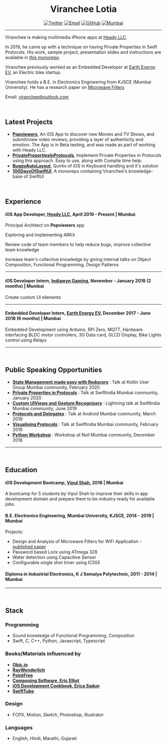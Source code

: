 <h1 align="center">Viranchee Lotia</h1>

<p align="center">
  <a href="https://twitter.com/code_magician"><img src="https://img.shields.io/badge/Twitter-299-34A1F2.svg" alt="Twitter"></a>
  <a href="mailto:viranchee@outlook.com"><img src="https://img.shields.io/badge/Email-viranchee%40outlook.com-red.svg" alt="Email"></a>
  <a href="https://github.com/Viranchee"><img src="https://img.shields.io/badge/Github-Viranchee-000000.svg" alt="GitHub"></a>
  <a href="https://www.linkedin.com/in/viranchee/"><img src="https://img.shields.io/badge/LinkedIn-Viranchee-00FFB4.svg" alt="Mumbai"></a>

</p>

---

Viranchee is making multimedia iPhone apps at [Heady LLC][heady].

In 2019, he came up with a technique on having Private Properties in Swift Protocols. His work, sample project, presentation slides and instructions are available in [this monorepo][PrivatePropertiesInProtocols].

Viranchee previously worked as an Embedded Developer at [Earth Energy EV][earthEnergy], an Electric bike startup.

Viranchee holds a B.E. in Electronics Engineering from KJSCE (Mumbai University). He has a research paper on [Microwave Filters][microwavePaper]

Email: viranchee@outlook.com

<br/>

## Latest Projects 

- [**Popviewers**][heady], An iOS App to discover new Movies and TV Shows, and submit/view video reviews, providing a layer of authenticity and emotion. The App is in Beta testing, and was made as part of working with Heady LLC.
- [**PrivatePropertiesInProtocols**][PrivatePropertiesInProtocols], Implement Private Properties in Protocols using this approach. Easy to use, along with Compile time help.
- [**BuggyAutoLayout**][buggyAutoLayout], Quirks of iOS in Keyboard handling and it's solution
- [**100DaysOfSwiftUI**][100SwiftUI], A monorepo containing Viranchee's knowledge-base of SwiftUI

<br/>

## Experience 

#### iOS App Developer, [Heady LLC][heady], April 2019 - Present | Mumbai

Principal Architect on **Popviewers** app

Exploring and implementing ARKit

Review code of team members to help reduce bugs, improve collective team knowledge

Increase team's collective knowledge by giving internal talks on Object Composition, Functional Programming, Design Patterns

--- 

#### iOS Developer Intern, [Indiawyn Gaming][indiawyn], November - January 2018 (2 months)  | Mumbai

Create custom UI elements

--- 

#### Embedded Developer Intern, [Earth Energy EV][earthEnergy], December 2017 - June 2018 (6 months) | Mumbai

Embedded Development using Arduino, RPi Zero, MQTT, Hardware interfacing BLDC motor controllers, 3G Data card, GLCD Display, Bike Lights control using Relays

---

<br/>

## Public Speaking Opportunities

- **[State Management made easy with Reducers][kotlinReducer]** : Talk at Kotlin User Group Mumbai community, February 2020
- **[Private Properties in Protocols][swiftMumbaiPrivatePropertiesInProtocols]** : Talk at SwiftIndia Mumbai community, January 2020
- **[Custom UIViews and Gesture Recognizers][swiftUIViewLightning]** : Lightning talk at SwiftIndia Mumbai community, June 2019
- **[Protocols and Delegates][madProtocol]** : Talk at Android Mumbai community, March 2019 
- **[Visualising Protocols][swiftMumbaiProtocols]** : Talk at SwiftIndia Mumbai community, February 2019 
- **[Python Workshop][pythonWorkshop]** : Workshop at Null Mumbai community, December 2018
---
<br/>

## Education

#### iOS Development Bootcamp, [Vipul Shah][vipulSpeaker], 2018 | Mumbai

A bootcamp for 5 students by Vipul Shah to improve their skills in app development domain and prepare them to be industry ready for available jobs.

#### B.E. Electronics Engineering, Mumbai University, KJSCE, 2014 - 2019 | Mumbai

Projects:
- Design and Analysis of Microwave Filters for WiFi Application - [published paper][microwavePaper]
- Password based Lock using ATmega 328
- Water detection using Capacitive Sensor 
- Configurable single shot timer using IC555

#### Diploma in Industrial Electronics, K J Somaiya Polytechnic, 2011 - 2014 | Mumbai

---


<br/>

## Stack

### Programming

- Sound knowledge of Functional Programming, Composition
- Swift, C, C++, Python, Javascript, Typescript

### Books/Materials influenced by
- **[Objc.io](objc.io)**
- **[RayWenderlich](raywenderlich.com/store)**
- **[PointFree](pointfree.co)**
- **[Composing Software, Eric Elliot](https://leanpub.com/composingsoftware)**
- **[iOS Development Cookbook, Erica Sadun](https://www.amazon.com/Core-iOS-Developers-Cookbook-Library/dp/0321948106)**
- **[SwiftTube](swifttube.co)**

### Design

- FCPX, Motion, Sketch, Photoshop, Illustrator

### Languages

- English, Hindi, Marathi, Gujarati


<br/>

<!-- Links -->

<!-- Resume -->

[pdfResume]: www.fast.com

<!-- Social Media -->

[twitter]: https://twitter.com/code_magician
[email]: mailto:viranchee@outlook.com
[linkedin]: https://www.linkedin.com/in/viranchee/
[website]: https://www.viranchee.com
[github]: https://github.com/Viranchee
[location]: https://www.google.co.in/maps/place/Mumbai

<!-- Places Worked -->

[heady]: www.heady.io
[indiawyn]: www.indiawyn.com
[earthEnergy]: http://earthenergy-ev.com/

[vipulSpeaker]: https://www.de.droidcon.com/speaker/Vipul-Shah

<!-- Publications -->

[microwavePaper]: www.ijetsr.com/images/short_pdf/1491812828_dmce943_ivenue_ijetsr.pdf

<!-- Talks -->

[pythonWorkshop]: https://www.null.co.in/events/524-mumbai-null-mumbai-public-puliya-15-december-2018-python
[swiftMumbaiProtocols]: https://www.meetup.com/SwiftMumbai/events/258465693/
[madProtocol]: https://www.meetup.com/gdg-mad/events/259838998/
[swiftUIViewLightning]: https://www.meetup.com/SwiftMumbai/events/260541095/
[swiftMumbaiPrivatePropertiesInProtocols]: https://www.meetup.com/SwiftMumbai/events/266462321/
[kotlinReducer]: https://www.meetup.com/Kotlin-User-Group-Mumbai/events/268077446/

<!-- Repos -->

[PrivatePropertiesInProtocols]: www.github.com/Viranchee/PrivatePropertiesInProtocols
[buggyAutoLayout]: https://github.com/Viranchee/BuggyAutolayout
[100SwiftUI]: www.fast.com
